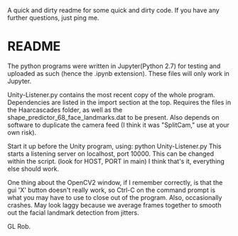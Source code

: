 A quick and dirty readme for some quick and dirty code.
If you have any further questions, just ping me.

README
======

The python programs were written in Jupyter(Python 2.7) for testing and uploaded as such (hence the .ipynb extension).
These files will only work in Jupyter.

Unity-Listener.py contains the most recent copy of the whole program.
Dependencies are listed in the import section at the top.
Requires the files in the Haarcascades folder, as well as the shape_predictor_68_face_landmarks.dat to be present.
Also depends on software to duplicate the camera feed (I think it was "SplitCam," use at your own risk).

Start it up before the Unity program, using: python Unity-Listener.py
This starts a listening server on localhost, port 10000. This can be changed within the script. (look for HOST, PORT in main)
I think that's it, everything else should work.

One thing about the OpenCV2 window, if I remember correctly, is that the gui 'X' button doesn't really work, so Ctrl-C
on the command prompt is what you may have to use to close out of the program.
Also, occasionally crashes.
May look laggy because we average frames together to smooth out the facial landmark detection from jitters.

GL Rob.





